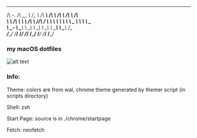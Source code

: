  _____     ______     ______   ______   __     __         ______     ______
/\  __-.  /\  __ \   /\__  _\ /\  ___\ /\ \   /\ \       /\  ___\   /\  ___\
\ \ \/\ \ \ \ \/\ \  \/_/\ \/ \ \  __\ \ \ \  \ \ \____  \ \  __\   \ \___  \
 \ \____-  \ \_____\    \ \_\  \ \_\    \ \_\  \ \_____\  \ \_____\  \/\_____\
  \/____/   \/_____/     \/_/   \/_/     \/_/   \/_____/   \/_____/   \/_____/
### my macOS dotfiles

![alt text](https://github.com/Morgan-Rosenkranz/dotfiles/blob/master/scrots/dirty%202018-08-07.png)

### Info:
Theme: colors are from wal, chrome theme generated by themer script (in scripts directory)

Shell: zsh

Start Page: source is in ./chrome/startpage

Fetch: neofetch
